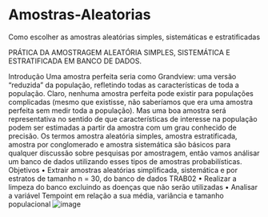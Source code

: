 # Amostras-Aleatorias
Como escolher as amostras aleatórias simples, sistemáticas e estratificadas

PRÁTICA DA AMOSTRAGEM ALEATÓRIA SIMPLES, SISTEMÁTICA E ESTRATIFICADA EM BANCO DE DADOS.

Introdução
Uma amostra perfeita seria como Grandview: uma versão “reduzida” da população, refletindo todas as características de toda a população. Claro, nenhuma amostra perfeita pode existir para populações complicadas (mesmo que existisse, não saberíamos que era uma amostra perfeita sem medir toda a população). Mas uma boa amostra será representativa no sentido de que características de interesse na população podem ser estimadas a partir da amostra com um grau conhecido de precisão.
Os termos amostra aleatória simples, amostra estratificada, amostra por conglomerado e amostra sistemática são básicos para qualquer discussão sobre pesquisas por amostragem, então vamos análisar um banco de dados utilizando esses tipos de amostras probabilísticas.
Objetivos
•	Extrair amostras aleatórias simplificada, sistemática e por estratos de tamanho n = 30, do banco de dados TRAB02
•	Realizar a limpeza do banco excluindo as doenças que não serão utilizadas
•	Analisar a variável Tempoint em relação a sua média, variância e tamanho populacional
![image](https://user-images.githubusercontent.com/79609332/226600885-f151fd4c-a416-4d50-8c42-a73fa9a682d6.png)
